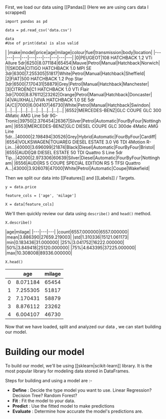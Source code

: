 
First, we  load our data using [[Pandas]]
(Here we are using cars data I scrapped)

```
import pandas as pd

data = pd.read_csv('data.csv')

data
#Use of print(data) is also valid
```

| |make|model|price|age|milage|colour|fuel|transmission|body|location|
|---|---|---|---|---|---|---|---|---|---|
|0|PEUGEOT|108 HATCHBACK 1.2 VTi Allure 5dr|6250|8.071184|65454|Mauve|Petrol|Manual|Hatchback|Norwich|
|1|SKODA|CITIGO HATCHBACK 1.0 MPI SE 3dr|6300|7.255305|51817|White|Petrol|Manual|Hatchback|Sheffield|
|2|FIAT|500 HATCHBACK 1.2 Pop Star 3dr|6500|7.170431|58879|Grey|Petrol|Manual|Hatchback|Manchester|
|3|CITROEN|C1 HATCHBACK 1.0 VTi Flair 3dr|7000|8.876112|23262|Orange|Petrol|Manual|Hatchback|Doncaster|
|4|VAUXHALL|VIVA HATCHBACK 1.0 SE 5dr [A/C]|7000|6.004107|46730|White|Petrol|Manual|Hatchback|Swindon|
|...|...|...|...|...|...|...|...|...|...|...|
|6552|MERCEDES-BENZ|GLC COUPE GLC 300 4Matic AMG Line 5dr 9G-Tronic|39750|2.376454|26367|Silver|Petrol|Automatic|FourByFour|Nottingham|
|6553|MERCEDES-BENZ|GLC DIESEL COUPE GLC 300de 4Matic AMG Line 5dr...|40000|2.198494|30526|Grey|Hybrid|Automatic|FourByFour|Cardiff|
|6554|VOLKSWAGEN|TOUAREG DIESEL ESTATE 3.0 V6 TDI 4Motion R-Lin...|40000|3.696099|21874|Black|Diesel|Automatic|FourByFour|Bristol|
|6555|AUDI|Q8 DIESEL ESTATE 50 TDI Quattro S Line 5dr Tip...|42000|2.973306|60639|Silver|Diesel|Automatic|FourByFour|Nottingham|
|6556|AUDI|RS 5 COUPE SPECIAL EDITION RS 5 TFSI Quattro A...|43000|3.926078|47000|White|Petrol|Automatic|Coupe|Wakefield|

Then we split our data into [[Features]] and [[Labels]] / Targets.

```
y = data.price

feature_cols = ['age', 'milage']

X = data[feature_cols]

```

We'll then quickly review our data using `describe()` and `head()` method.

```
X.describe()
```

|age|milage|
|---|---|---|
|count|6557.000000|6557.000000|
|mean|3.886390|27659.219003|
|std|1.310336|15121.061173|
|min|0.183436|31.000000|
|25%|3.041752|16222.000000|
|50%|3.849418|25120.000000|
|75%|4.643395|37225.000000|
|max|10.308008|89336.000000|


```
X.head()
```

| |age|milage|
|---|---|---|
|0|8.071184|65454|
|1|7.255305|51817|
|2|7.170431|58879|
|3|8.876112|23262|
|4|6.004107|46730|


Now that we have loaded, split and analyzed our data , we can start building our model.


# Building our model

To build our model, we'll be using [[sklearn|scikit-learn]] library. It is the most popular library for modeling data stored in DataFrames.

Steps for building and using a model are :-
- **Define** : Decide the type model you want to use. Linear Regression? Decision Tree? Random Forest?
- **Fit** : Fit the model to your data.
- **Predict** : Use the fitted model to make predictions
- **Evaluate** : Determine how accurate the model's predictions are.